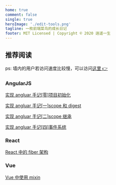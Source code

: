 ```yaml
---
home: true
comment: false
single: true
heroImage: './edit-tools.png'
tagline: 一枚前端菜鸟的成长日记
footer: MIT Licensed | Copyright © 2020 逍遥一生
---
```


## 推荐阅读

ps: 墙内的用户若访问速度比较慢，可以访问[这里 👉](https://chenxiaoyao6228.gitee.io)

### AngularJS

[实现 angluar 手记[零]项目初始化]('www.chenxiaoyao.cn/2019-07-11-build-your-own-angular-0-project-setup')

[实现 angluar 手记[一]scope 和 digest]('www.chenxiaoyao.cn/2019-07-12-build-your-own-angular-1-scope')

[实现 angluar 手记[二]scope 继承]('www.chenxiaoyao.cn/2019-07-13-build-your-own-angular-2-scope-inheritance')

[实现 angluar 手记[四]事件系统]('www.chenxiaoyao.cn/2019-07-15-build-your-own-angular-4-events')

### React

[React 中的 fiber 架构]('www.chenxiaoyao.cn/2019-11-28-react-fiber')

### Vue

[Vue 中使用 mixin]('www.chenxiaoyao.cn/2020-05-12-using-mixin-in-vue')
